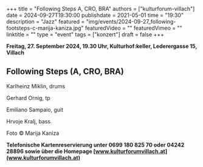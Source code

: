 +++
title = "Following Steps A, CRO, BRA"
authors = ["kulturforum-villach"]
date = 2024-09-27T19:30:00
publishdate = 2021-05-01
time = "19:30"
description = "Jazz"
featured = "img/events/2024-09-27_following-footsteps-c-marija-kaniza.jpg"
featuredVideo = ""
featuredVimeo = ""
linktitle = ""
type = "event"
tags = ["konzert"]
draft = false
+++

**Freitag, 27. September 2024, 19.30 Uhr, Kulturhof:keller, Lederergasse 15, Villach**

## Following Steps (A, CRO, BRA)

Karlheinz Miklin, drums

Gerhard Ornig, tp

Emiliano Sampaio, guit

Hrvoje Kralj, bass

Foto © Marija Kaniza

**Telefonische Kartenreservierung unter 0699 180 825 70 oder 04242 28896 sowie über die Homepage [www.kulturforumvillach.at](www.kulturforumvillach.at)**                   


